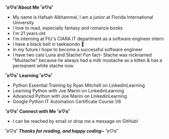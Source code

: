 **˚ʚ♡ɞ˚About Me ˚ʚ♡ɞ˚**
* My name is Hafsah Alkhammal, I am a junior at Florida International University
* I love to read, especially fantasy and romance books
* I'm 21 years old
* I'm interning at FIU's CIARA IT department as a software engineer intern
* I have a black belt in taekwondo 🥋
* In my future I hope to become a successful software engineer
* I have two cats Luna and Stache! Fun fact- Stache was nicknamed "Mustache" because he always had a milk mustache as a kitten & has a permanent white stache now

**˚ʚ♡ɞ˚ Learning ˚ʚ♡ɞ˚**
* Python Essential Training by Ryan Mitchell on LinkedinLearning
* Learning Python with Joe Marini on LinkedinLearning
* Advanced Python with Joe Marini on LinkedinLearning
* Google Python IT Automation Certificate Course 1/6

**˚ʚ♡ɞ˚ Connect with Me ˚ʚ♡ɞ˚**
* I can be reached by email or drop me a message on GitHub!

˚ʚ♡ɞ˚ 
***Thanks for reading, and happy coding~***
˚ʚ♡ɞ˚
